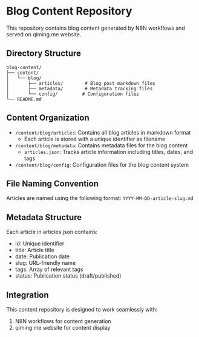# Blog Content Repository

This repository contains blog content generated by N8N workflows and served on qiming.me website.

## Directory Structure

```
blog-content/
├── content/
│   └── blog/
│       ├── articles/        # Blog post markdown files
│       ├── metadata/        # Metadata tracking files
│       └── config/         # Configuration files
└── README.md
```

## Content Organization

- `/content/blog/articles`: Contains all blog articles in markdown format
  - Each article is stored with a unique identifier as filename
- `/content/blog/metadata`: Contains metadata files for the blog content
  - `articles.json`: Tracks article information including titles, dates, and tags
- `/content/blog/config`: Configuration files for the blog content system

## File Naming Convention

Articles are named using the following format:
`YYYY-MM-DD-article-slug.md`

## Metadata Structure

Each article in articles.json contains:
- id: Unique identifier
- title: Article title
- date: Publication date
- slug: URL-friendly name
- tags: Array of relevant tags
- status: Publication status (draft/published)

## Integration

This content repository is designed to work seamlessly with:
1. N8N workflows for content generation
2. qiming.me website for content display 